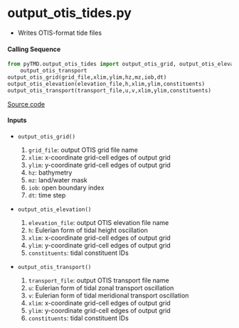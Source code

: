 output_otis_tides.py
====================

- Writes OTIS-format tide files

#### Calling Sequence
```python
from pyTMD.output_otis_tides import output_otis_grid, output_otis_elevation \
    output_otis_transport
output_otis_grid(grid_file,xlim,ylim,hz,mz,iob,dt)
output_otis_elevation(elevation_file,h,xlim,ylim,constituents)
output_otis_transport(transport_file,u,v,xlim,ylim,constituents)
```
[Source code](https://github.com/tsutterley/pyTMD/blob/main/pyTMD/output_otis_tides.py)

#### Inputs
 - `output_otis_grid()`
    1. `grid_file`: output OTIS grid file name
    2. `xlim`: x-coordinate grid-cell edges of output grid
    3. `ylim`: y-coordinate grid-cell edges of output grid
    4. `hz`: bathymetry
    5. `mz`: land/water mask
    6. `iob`: open boundary index
    7. `dt`: time step

 - `output_otis_elevation()`
    1. `elevation_file`: output OTIS elevation file name
    2. `h`: Eulerian form of tidal height oscillation
    3. `xlim`: x-coordinate grid-cell edges of output grid
    4. `ylim`: y-coordinate grid-cell edges of output grid
    5. `constituents`: tidal constituent IDs

 - `output_otis_transport()`
    1. `transport_file`: output OTIS transport file name
    2. `u`: Eulerian form of tidal zonal transport oscillation
    3. `v`: Eulerian form of tidal meridional transport oscillation
    4. `xlim`: x-coordinate grid-cell edges of output grid
    5. `ylim`: y-coordinate grid-cell edges of output grid
    6. `constituents`: tidal constituent IDs
